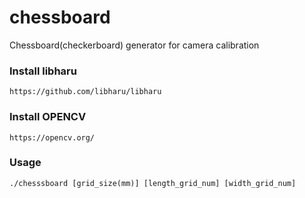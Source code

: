 # chessboard
Chessboard(checkerboard) generator for camera calibration
### Install libharu
```
https://github.com/libharu/libharu
```
### Install OPENCV
```
https://opencv.org/
```
### Usage
```
./chesssboard [grid_size(mm)] [length_grid_num] [width_grid_num]
```
